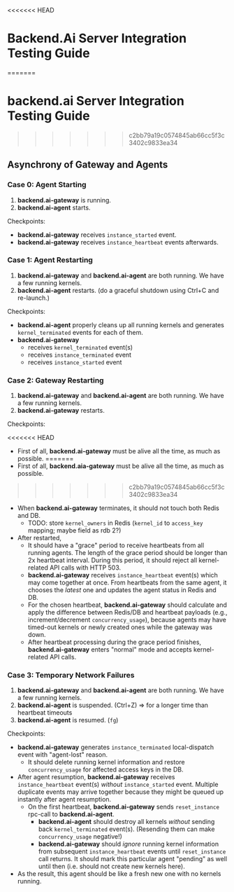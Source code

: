 <<<<<<< HEAD
# Backend.Ai Server Integration Testing Guide
=======
# backend.ai Server Integration Testing Guide
>>>>>>> c2bb79a19c0574845ab66cc5f3c3402c9833ea34

## Asynchrony of Gateway and Agents

### Case 0: Agent Starting

1. **backend.ai-gateway** is running.
2. **backend.ai-agent** starts.

Checkpoints:

* **backend.ai-gateway** receives `instance_started` event.
* **backend.ai-gateway** receives `instance_heartbeat` events afterwards.

### Case 1: Agent Restarting

1. **backend.ai-gateway** and **backend.ai-agent** are both running. We have a few running kernels.
2. **backend.ai-agent** restarts. (do a graceful shutdown using Ctrl+C and re-launch.)

Checkpoints:

* **backend.ai-agent** properly cleans up all running kernels and generates `kernel_terminated` events for each of them.
* **backend.ai-gateway**
  * receives `kernel_terminated` event(s)
  * receives `instance_terminated` event
  * receives `instance_started` event

### Case 2: Gateway Restarting

1. **backend.ai-gateway** and **backend.ai-agent** are both running. We have a few running kernels.
2. **backend.ai-gateway** restarts.

Checkpoints:

<<<<<<< HEAD
* First of all, **backend.ai-gateway** must be alive all the time, as much as possible.
=======
* First of all, **backend.aia-gateway** must be alive all the time, as much as possible.
>>>>>>> c2bb79a19c0574845ab66cc5f3c3402c9833ea34
* When **backend.ai-gateway** terminates, it should not touch both Redis and DB.
  * TODO: store `kernel_owners` in Redis (`kernel_id` to `access_key` mapping; maybe field as rdb 2?)
* After restarted,
  * It should have a "grace" period to receive heartbeats from all running agents.
    The length of the grace period should be longer than 2x heartbeat interval.
    During this period, it should reject all kernel-related API calls with HTTP 503.
  * **backend.ai-gateway** receives `instance_heartbeat` event(s) which may come together at once.
    From heartbeats from the same agent, it chooses the *latest* one and updates the agent status in Redis and DB.
  * For the chosen heartbeat, **backend.ai-gateway** should calculate and apply the difference between Redis/DB and heartbeat payloads (e.g., increment/decrement `concurrency_usage`), because agents may have timed-out kernels or newly created ones while the gateway was down.
  * After heartbeat processing during the grace period finishes, **backend.ai-gateway** enters "normal" mode and accepts kernel-related API calls.

### Case 3: Temporary Network Failures

1. **backend.ai-gateway** and **backend.ai-agent** are both running. We have a few running kernels.
2. **backend.ai-agent** is suspended. (Ctrl+Z) => for a longer time than heartbeat timeouts
3. **backend.ai-agent** is resumed. (`fg`)

Checkpoints:

* **backend.ai-gateway** generates `instance_terminated` local-dispatch event with "agent-lost" reason.
  * It should delete running kernel information and restore `concurrency_usage` for affected access keys in the DB.
* After agent resumption, **backend.ai-gateway** receives `instance_heartbeat` event(s) *without* `instance_started` event. Multiple duplicate events may arrive together because they might be queued up instantly after agent resumption.
  * On the first heartbeat, **backend.ai-gateway** sends `reset_instance` rpc-call to **backend.ai-agent**.
    * **backend.ai-agent** should destroy all kernels *without* sending back `kernel_terminated` event(s).
      (Resending them can make `concurrency_usage` negative!)
    * **backend.ai-gateway** should *ignore* running kernel information from subsequent `instance_heartbeat` events until `reset_instance` call returns.
      It should mark this particular agent "pending" as well until then (i.e. should not create new kernels here).
* As the result, this agent should be like a fresh new one with no kernels running.
